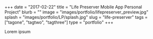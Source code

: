 +++ 
date = "2017-02-22"
title = "Life Preserver Mobile App Personal Project"
blurb = ""
image = "images/portfolio/lifepreserver_preview.jpg"
splash = "images/portfolio/LP/splash.jpg"
slug = "life-preserver" 
tags = ["tagone", "tagtwo", "tagthree"]
type = "portfolio"
+++

Lorem ipsum